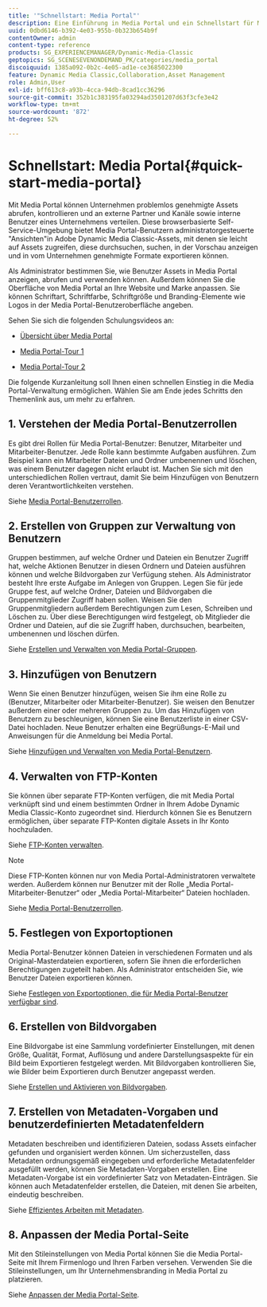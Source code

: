 ```yaml
---
title: '"Schnellstart: Media Portal"'
description: Eine Einführung in Media Portal und ein Schnellstart für Media Portal, die Ihnen helfen, die Media Portal-Techniken und -Administration in Adobe Dynamic Media Classic schnell einzurichten und auszuführen.
uuid: 0dbd6146-b392-4e03-955b-0b323b654b9f
contentOwner: admin
content-type: reference
products: SG_EXPERIENCEMANAGER/Dynamic-Media-Classic
geptopics: SG_SCENESEVENONDEMAND_PK/categories/media_portal
discoiquuid: 1385a092-0b2c-4e05-ad1e-ce3685022300
feature: Dynamic Media Classic,Collaboration,Asset Management
role: Admin,User
exl-id: bff613c8-a93b-4cca-94db-8cad1cc36296
source-git-commit: 352b1c383195fa03294ad3501207d63f3cfe3e42
workflow-type: tm+mt
source-wordcount: '872'
ht-degree: 52%

---
```


# Schnellstart: Media Portal{#quick-start-media-portal}

Mit Media Portal können Unternehmen problemlos genehmigte Assets abrufen, kontrollieren und an externe Partner und Kanäle sowie interne Benutzer eines Unternehmens verteilen. Diese browserbasierte Self-Service-Umgebung bietet Media Portal-Benutzern administratorgesteuerte &quot;Ansichten&quot;in Adobe Dynamic Media Classic-Assets, mit denen sie leicht auf Assets zugreifen, diese durchsuchen, suchen, in der Vorschau anzeigen und in vom Unternehmen genehmigte Formate exportieren können.

Als Administrator bestimmen Sie, wie Benutzer Assets in Media Portal anzeigen, abrufen und verwenden können. Außerdem können Sie die Oberfläche von Media Portal an Ihre Website und Marke anpassen. Sie können Schriftart, Schriftfarbe, Schriftgröße und Branding-Elemente wie Logos in der Media Portal-Benutzeroberfläche angeben.

Sehen Sie sich die folgenden Schulungsvideos an:

* [Übersicht über Media Portal](https://s7d5.scene7.com/s7viewers/html5/VideoViewer.html?videoserverurl=https://s7d5.scene7.com/is/content/&amp;emailurl=https://s7d5.scene7.com/s7/emailFriend&amp;serverUrl=https://s7d5.scene7.com/is/image/&amp;config=Scene7SharedAssets/Universal_HTML5_Video&amp;contenturl=https://s7d5.scene7.com/skins/&amp;asset=S7tutorials/544_mp_overview1_converted%20renamed_Done-AVS)

* [Media Portal-Tour 1](https://s7d5.scene7.com/s7viewers/html5/VideoViewer.html?videoserverurl=https://s7d5.scene7.com/is/content/&amp;emailurl=https://s7d5.scene7.com/s7/emailFriend&amp;serverUrl=https://s7d5.scene7.com/is/image/&amp;config=Scene7SharedAssets/Universal_HTML5_Video&amp;contenturl=https://s7d5.scene7.com/skins/&amp;asset=S7tutorials/545_mp_tour1_user_converted%20renamed_Done-AVS)

* [Media Portal-Tour 2](https://s7d5.scene7.com/s7viewers/html5/VideoViewer.html?videoserverurl=https://s7d5.scene7.com/is/content/&amp;emailurl=https://s7d5.scene7.com/s7/emailFriend&amp;serverUrl=https://s7d5.scene7.com/is/image/&amp;config=Scene7SharedAssets/Universal_HTML5_Video&amp;contenturl=https://s7d5.scene7.com/skins/&amp;asset=S7tutorials/546_mp_tour2_admin_converted%20renamed_Done-AVS)

Die folgende Kurzanleitung soll Ihnen einen schnellen Einstieg in die Media Portal-Verwaltung ermöglichen. Wählen Sie am Ende jedes Schritts den Themenlink aus, um mehr zu erfahren.

## 1. Verstehen der Media Portal-Benutzerrollen

Es gibt drei Rollen für Media Portal-Benutzer: Benutzer, Mitarbeiter und Mitarbeiter-Benutzer. Jede Rolle kann bestimmte Aufgaben ausführen. Zum Beispiel kann ein Mitarbeiter Dateien und Ordner umbenennen und löschen, was einem Benutzer dagegen nicht erlaubt ist. Machen Sie sich mit den unterschiedlichen Rollen vertraut, damit Sie beim Hinzufügen von Benutzern deren Verantwortlichkeiten verstehen. 

Siehe [Media Portal-Benutzerrollen](media-portal-user-roles.md#media_portal_user_roles).

## 2. Erstellen von Gruppen zur Verwaltung von Benutzern

Gruppen bestimmen, auf welche Ordner und Dateien ein Benutzer Zugriff hat, welche Aktionen Benutzer in diesen Ordnern und Dateien ausführen können und welche Bildvorgaben zur Verfügung stehen. Als Administrator besteht Ihre erste Aufgabe im Anlegen von Gruppen. Legen Sie für jede Gruppe fest, auf welche Ordner, Dateien und Bildvorgaben die Gruppenmitglieder Zugriff haben sollen. Weisen Sie den Gruppenmitgliedern außerdem Berechtigungen zum Lesen, Schreiben und Löschen zu. Über diese Berechtigungen wird festgelegt, ob Mitglieder die Ordner und Dateien, auf die sie Zugriff haben, durchsuchen, bearbeiten, umbenennen und löschen dürfen. 

Siehe [Erstellen und Verwalten von Media Portal-Gruppen](creating-media-portal-groups.md#creating_and_managing_media_portal_groups).

## 3. Hinzufügen von Benutzern

Wenn Sie einen Benutzer hinzufügen, weisen Sie ihm eine Rolle zu (Benutzer, Mitarbeiter oder Mitarbeiter-Benutzer). Sie weisen den Benutzer außerdem einer oder mehreren Gruppen zu. Um das Hinzufügen von Benutzern zu beschleunigen, können Sie eine Benutzerliste in einer CSV-Datei hochladen. Neue Benutzer erhalten eine Begrüßungs-E-Mail und Anweisungen für die Anmeldung bei Media Portal. 

Siehe [Hinzufügen und Verwalten von Media Portal-Benutzern](adding-media-portal-users.md#adding_and_managing_media_portal_users).

## 4. Verwalten von FTP-Konten

Sie können über separate FTP-Konten verfügen, die mit Media Portal verknüpft sind und einem bestimmten Ordner in Ihrem Adobe Dynamic Media Classic-Konto zugeordnet sind. Hierdurch können Sie es Benutzern ermöglichen, über separate FTP-Konten digitale Assets in Ihr Konto hochzuladen.

Siehe [FTP-Konten verwalten](ftp-accounts.md#managing_ftp_accounts).

>[!NOTE]
>
>Diese FTP-Konten können nur von Media Portal-Administratoren verwaltete werden. Außerdem können nur Benutzer mit der Rolle „Media Portal-Mitarbeiter-Benutzer“ oder „Media Portal-Mitarbeiter“ Dateien hochladen.

Siehe [Media Portal-Benutzerrollen](media-portal-user-roles.md#media_portal_user_roles).

## 5. Festlegen von Exportoptionen

Media Portal-Benutzer können Dateien in verschiedenen Formaten und als Original-Masterdateien exportieren, sofern Sie ihnen die erforderlichen Berechtigungen zugeteilt haben. Als Administrator entscheiden Sie, wie Benutzer Dateien exportieren können. 

Siehe [Festlegen von Exportoptionen, die für Media Portal-Benutzer verfügbar sind](specifying-export-options-available-media.md#specifying_export_options_available_to_media_portal_users).

## 6. Erstellen von Bildvorgaben

Eine Bildvorgabe ist eine Sammlung vordefinierter Einstellungen, mit denen Größe, Qualität, Format, Auflösung und andere Darstellungsaspekte für ein Bild beim Exportieren festgelegt werden. Mit Bildvorgaben kontrollieren Sie, wie Bilder beim Exportieren durch Benutzer angepasst werden. 

Siehe [Erstellen und Aktivieren von Bildvorgaben](creating-enabling-image-presets.md#creating_and_enabling_image_presets).

## 7. Erstellen von Metadaten-Vorgaben und benutzerdefinierten Metadatenfeldern

Metadaten beschreiben und identifizieren Dateien, sodass Assets einfacher gefunden und organisiert werden können. Um sicherzustellen, dass Metadaten ordnungsgemäß eingegeben und erforderliche Metadatenfelder ausgefüllt werden, können Sie Metadaten-Vorgaben erstellen. Eine Metadaten-Vorgabe ist ein vordefinierter Satz von Metadaten-Einträgen. Sie können auch Metadatenfelder erstellen, die Dateien, mit denen Sie arbeiten, eindeutig beschreiben. 

Siehe [Effizientes Arbeiten mit Metadaten](making-efficient-metadata.md#making_more_efficient_use_of_metadata).

## 8. Anpassen der Media Portal-Seite

Mit den Stileinstellungen von Media Portal können Sie die Media Portal-Seite mit Ihrem Firmenlogo und Ihren Farben versehen. Verwenden Sie die Stileinstellungen, um Ihr Unternehmensbranding in Media Portal zu platzieren.

Siehe [Anpassen der Media Portal-Seite](customizing-media-portal-screen.md#customizing_the_media_portal_screen).
